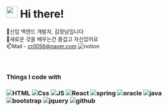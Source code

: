 <h1><img src="https://emojis.slackmojis.com/emojis/images/1531849430/4246/blob-sunglasses.gif?1531849430" width="30"/> Hi there! </h1>

🌱신입 백엔드 개발자, 김창남입니다 <br>
🔎새로운 것을 배우는건 즐겁고 자신있어요 <br>
📫Mail - cn1056@naver.com
<img alt="notion" src="https://img.shields.io/badge/-notion-black?style=flat-square&logo=notion&logoColor=white" /> 
<br><br><br>
<h3>Things I code with<h3>
<img alt="HTML" src="https://img.shields.io/badge/-html5-FF5E00?style=flat-square&logo=html5&logoColor=white" />  
<img alt="Css" src="https://img.shields.io/badge/-css3-368AFF?style=flat-square&logo=css3&logoColor=white" /> 
<img alt="JS" src="https://img.shields.io/badge/-javascript-yellow?style=flat-square&logo=JavaScript&logoColor=white" /> 
<img alt="React" src="https://img.shields.io/badge/-React-45b8d8?style=flat-square&logo=react&logoColor=white" />
<img alt="spring" src="https://img.shields.io/badge/-spring-87CE00?style=flat-square&logo=spring&logoColor=white" /> 
<img alt="oracle" src="https://img.shields.io/badge/-oracle-red?style=flat-square&logo=oracle&logoColor=white" /> 
<img alt="java" src="https://img.shields.io/badge/-java-FF9436?style=flat-square&logo=coffeescript&logoColor=white" /> 
<img alt="bootstrap" src="https://img.shields.io/badge/-bootstrap-purple?style=flat-square&logo=bootstrap&logoColor=white" /> 
<img alt="jquery" src="https://img.shields.io/badge/-jQuery-1266FF?style=flat-square&logo=jquery&logoColor=white" />
<img alt="github" src="https://img.shields.io/badge/-github-black?style=flat-square&logo=github&logoColor=white" />  

